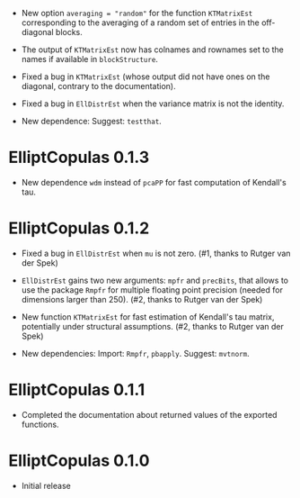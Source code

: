 
* New option `averaging = "random"` for the function `KTMatrixEst`
corresponding to the averaging of a random set of entries in the off-diagonal blocks.

* The output of `KTMatrixEst` now has colnames and rownames set to the names
if available in `blockStructure`.

* Fixed a bug in `KTMatrixEst`
(whose output did not have ones on the diagonal, contrary to the documentation).

* Fixed a bug in `EllDistrEst` when the variance matrix is not the identity.

* New dependence: Suggest: `testthat`.

# ElliptCopulas 0.1.3

* New dependence `wdm` instead of `pcaPP` for fast computation of Kendall's tau.


# ElliptCopulas 0.1.2

* Fixed a bug in `EllDistrEst` when `mu` is not zero. (#1, thanks to Rutger van der Spek)

* `EllDistrEst` gains two new arguments: `mpfr` and `precBits`,
that allows to use the package `Rmpfr` for multiple floating point precision
(needed for dimensions larger than 250).
(#2, thanks to Rutger van der Spek)

* New function `KTMatrixEst` for fast estimation of Kendall's tau matrix,
potentially under structural assumptions.
(#2, thanks to Rutger van der Spek)

* New dependencies: Import: `Rmpfr`, `pbapply`. Suggest: `mvtnorm`.



# ElliptCopulas 0.1.1

* Completed the documentation about returned values of the exported functions.



# ElliptCopulas 0.1.0

* Initial release
